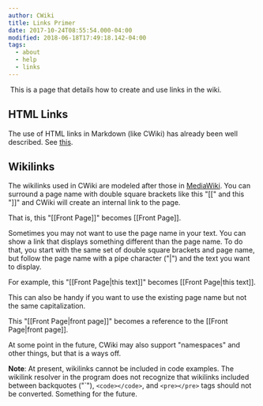 ```yaml
---
author: CWiki
title: Links Primer
date: 2017-10-24T08:55:54.000-04:00
modified: 2018-06-18T17:49:18.142-04:00
tags:
  - about
  - help
  - links
---
```


​
This is a page that details how to create and use links in the wiki.

## HTML Links ##

The use of HTML links in Markdown (like CWiki) has already been well described. See [this](https://daringfireball.net/projects/markdown/syntax#link).

## Wikilinks ##

The wikilinks used in CWiki are modeled after those in [MediaWiki](https://www.mediawiki.org/wiki/MediaWiki). You can surround a page name with double square brackets like this "\[\[" and this "\]\]" and CWiki will create an internal link to the page.

That is, this "\[\[Front Page\]\]" becomes [[Front Page]].

Sometimes you may not want to use the page name in your text. You can show a link that displays something different than the page name. To do that, you start with the same set of double square brackets and page name, but follow the page name with a pipe character ("|") and the text you want to display.

For example, this "\[\[Front Page|this text\]\]" becomes [[Front Page|this text]].

This can also be handy if you want to use the existing page name but not the same capitalization.

This "\[\[Front Page|front page\]\]" becomes a reference to the [[Front Page|front page]].

At some point in the future, CWiki may also support "namespaces" and other things, but that is a ways off.

**Note**: At present, wikilinks cannot be included in code examples. The wikilink resolver in the program does not recognize that wikilinks included between backquotes ("\`"), `<code></code>`, and `<pre></pre>` tags should not be converted. Something for the future.